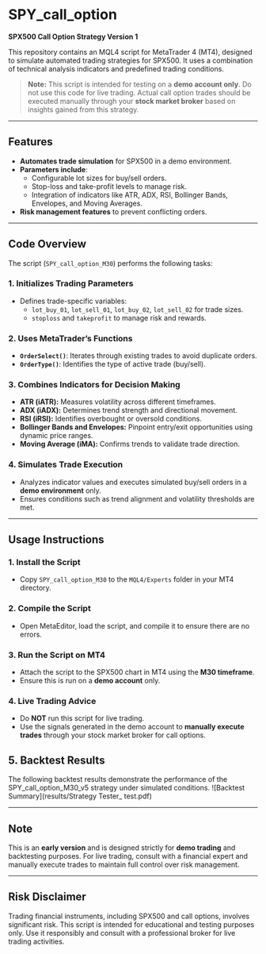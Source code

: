 # SPY_call_option
**SPX500 Call Option Strategy Version 1**

This repository contains an MQL4 script for MetaTrader 4 (MT4), designed to simulate automated trading strategies for SPX500. It uses a combination of technical analysis indicators and predefined trading conditions.

> **Note:** This script is intended for testing on a **demo account only**. Do not use this code for live trading. Actual call option trades should be executed manually through your **stock market broker** based on insights gained from this strategy.

---

## **Features**
- **Automates trade simulation** for SPX500 in a demo environment.
- **Parameters include**:
  - Configurable lot sizes for buy/sell orders.
  - Stop-loss and take-profit levels to manage risk.
  - Integration of indicators like ATR, ADX, RSI, Bollinger Bands, Envelopes, and Moving Averages.
- **Risk management features** to prevent conflicting orders.

---

## **Code Overview**
The script (`SPY_call_option_M30`) performs the following tasks:

### **1. Initializes Trading Parameters**
- Defines trade-specific variables:
  - `lot_buy_01`, `lot_sell_01`, `lot_buy_02`, `lot_sell_02` for trade sizes.
  - `stoploss` and `takeprofit` to manage risk and rewards.

### **2. Uses MetaTrader’s Functions**
- **`OrderSelect()`**: Iterates through existing trades to avoid duplicate orders.
- **`OrderType()`**: Identifies the type of active trade (buy/sell).

### **3. Combines Indicators for Decision Making**
- **ATR (iATR):** Measures volatility across different timeframes.
- **ADX (iADX):** Determines trend strength and directional movement.
- **RSI (iRSI):** Identifies overbought or oversold conditions.
- **Bollinger Bands and Envelopes:** Pinpoint entry/exit opportunities using dynamic price ranges.
- **Moving Average (iMA):** Confirms trends to validate trade direction.

### **4. Simulates Trade Execution**
- Analyzes indicator values and executes simulated buy/sell orders in a **demo environment** only.
- Ensures conditions such as trend alignment and volatility thresholds are met.

---

## **Usage Instructions**

### **1. Install the Script**
- Copy `SPY_call_option_M30` to the `MQL4/Experts` folder in your MT4 directory.

### **2. Compile the Script**
- Open MetaEditor, load the script, and compile it to ensure there are no errors.

### **3. Run the Script on MT4**
- Attach the script to the SPX500 chart in MT4 using the **M30 timeframe**.
- Ensure this is run on a **demo account** only.

### **4. Live Trading Advice**
- Do **NOT** run this script for live trading.
- Use the signals generated in the demo account to **manually execute trades** through your stock market broker for call options.

## **5. Backtest Results**
The following backtest results demonstrate the performance of the SPY_call_option_M30_v5 strategy under simulated conditions.
![Backtest Summary](results/Strategy Tester_ test.pdf)

---

## **Note**
This is an **early version** and is designed strictly for **demo trading** and backtesting purposes. For live trading, consult with a financial expert and manually execute trades to maintain full control over risk management.

---

## **Risk Disclaimer**
Trading financial instruments, including SPX500 and call options, involves significant risk. This script is intended for educational and testing purposes only. Use it responsibly and consult with a professional broker for live trading activities.
